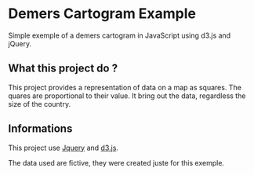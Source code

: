 # Demers Cartogram Example
Simple exemple of a demers cartogram in JavaScript using d3.js and jQuery.


## 

## What this project do ?

This project provides a representation of data on a map as squares. The quares are proportional to their value. It bring out the data, regardless the size of the country.
	

## Informations

This project use [Jquery](https://jquery.com/) and [d3.js](http://d3js.org/).

The data used are fictive, they were created juste for this exemple.



